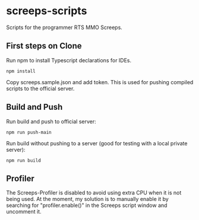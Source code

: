 # screeps-scripts

Scripts for the programmer RTS MMO Screeps.

## First steps on Clone

Run npm to install Typescript declarations for IDEs.

    npm install

Copy screeps.sample.json and add token. This is used for pushing compiled scripts to the official server.

## Build and Push

Run build and push to official server:

    npm run push-main

Run build without pushing to a server (good for testing with a local private server):

    npm run build

## Profiler

The Screeps-Profiler is disabled to avoid using extra CPU when it is not being used. At the moment, my solution is to manually enable it by searching for "profiler.enable()" in the Screeps script window and uncomment it.